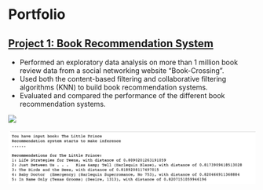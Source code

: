 # Portfolio


## [Project 1: Book Recommendation System](https://github.com/ShibiIU/Book-Recommendation-System)
- Performed an exploratory data analysis on more than 1 million book review data from a social networking website “Book-Crossing”.
- Used both the content-based filtering and collaborative filtering algorithms (KNN) to build book recommendation systems.
- Evaluated and compared the performance of the different book recommendation systems.

![](https://github.com/ShibiIU/Portfolio/blob/main/images/wordcloud.png)

![](https://github.com/ShibiIU/Portfolio/blob/main/images/BookRecom.png)
